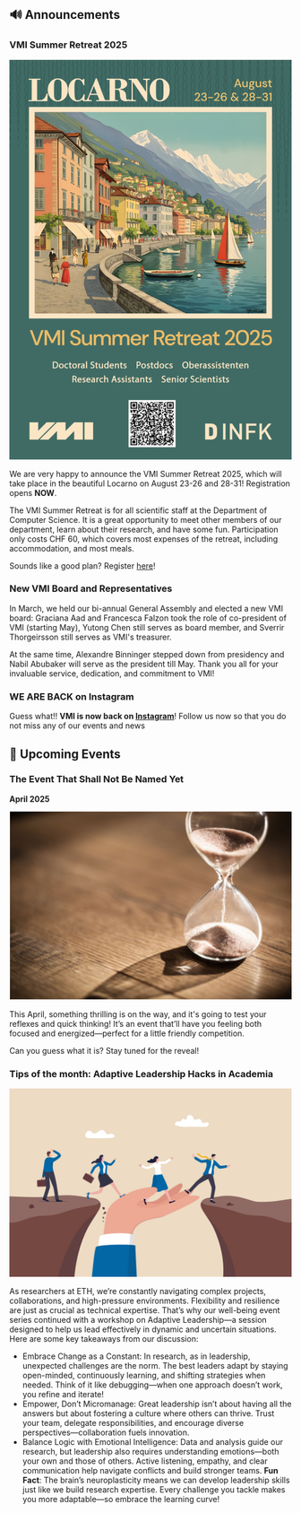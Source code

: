 
## 🔊 Announcements
### VMI Summer Retreat 2025

<center>
  <img src="contents/Apr-2025 /summer-retreat-poster.png"/>
</center>

We are very happy to announce the VMI Summer Retreat 2025, which will take place in the beautiful Locarno on August 23-26 and 28-31! Registration opens **NOW**.

The VMI Summer Retreat is for all scientific staff at the Department of Computer Science. It is a great opportunity to meet other members of our department, learn about their research, and have some fun. Participation only costs CHF 60, which covers most expenses of the retreat, including accommodation, and most meals.

Sounds like a good plan? Register [here](https://docs.google.com/forms/d/e/1FAIpQLScrWNC8SlHfW0YXgO60thi0IhwyBhD5VgQA6uBIDA1dQkA6-A/viewform?usp=sharing)!

### New VMI Board and Representatives
In March, we held our bi-annual General Assembly and elected a new VMI board:
Graciana Aad and Francesca Falzon took the role of co-president of VMI (starting May), Yutong Chen still serves as board member, and Sverrir Thorgeirsson still serves as VMI's treasurer.

 At the same time, Alexandre Binninger stepped down from presidency and Nabil Abubaker will serve as the president till May. Thank you all for your invaluable service, dedication, and commitment to VMI!


### WE ARE BACK on Instagram

Guess what!! **VMI is now back on [Instagram](https://www.instagram.com/vmi.ethz?utm_source=ig_web_button_share_sheet&igsh=ZDNlZDc0MzIxNw==)**! Follow us now so that you do not miss any of our events and news



## 📅 Upcoming Events


### The Event That Shall Not Be Named Yet

**April 2025**

<center>
  <img src="contents/Apr-2025 /unrevealed-event.png"/>
</center>

This April, something thrilling is on the way, and it's going to test your reflexes and quick thinking! It’s an event that’ll have you feeling both focused and energized—perfect for a little friendly competition.

Can you guess what it is? Stay tuned for the reveal!

### Tips of the month: Adaptive Leadership Hacks in Academia


<center>
  <img src="contents/Apr-2025 /Leadership.jpeg">
</center>


As researchers at ETH, we’re constantly navigating complex projects, collaborations, and high-pressure environments. Flexibility and resilience are just as crucial as technical expertise. That’s why our well-being event series continued with a workshop on Adaptive Leadership—a session designed to help us lead effectively in dynamic and uncertain situations. Here are some key takeaways from our discussion:

* Embrace Change as a Constant: In research, as in leadership, unexpected challenges are the norm. The best leaders adapt by staying open-minded, continuously learning, and shifting strategies when needed. Think of it like debugging—when one approach doesn’t work, you refine and iterate!
* Empower, Don’t Micromanage: Great leadership isn’t about having all the answers but about fostering a culture where others can thrive. Trust your team, delegate responsibilities, and encourage diverse perspectives—collaboration fuels innovation.
* Balance Logic with Emotional Intelligence: Data and analysis guide our research, but leadership also requires understanding emotions—both your own and those of others. Active listening, empathy, and clear communication help navigate conflicts and build stronger teams.
**Fun Fact**: The brain’s neuroplasticity means we can develop leadership skills just like we build research expertise. Every challenge you tackle makes you more adaptable—so embrace the learning curve!
